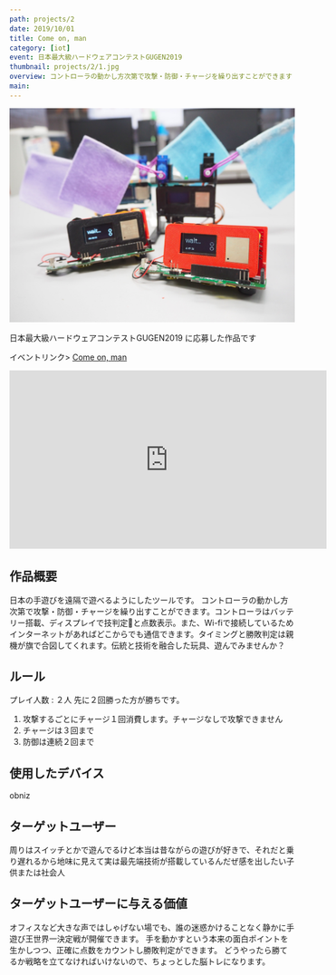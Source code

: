 ```yaml
---
path: projects/2
date: 2019/10/01
title: Come on, man
category: [iot]
event: 日本最大級ハードウェアコンテストGUGEN2019
thumbnail: projects/2/1.jpg
overview: コントローラの動かし方次第で攻撃・防御・チャージを繰り出すことができます
main: 
---
```


![Come on, man-](../../images/projects/2/1.jpg)

日本最大級ハードウェアコンテストGUGEN2019 に応募した作品です 

イベントリンク> [Come on, man](https://gugen.jp/entry2019/2019-031)

<iframe width="560" height="315" src="https://www.youtube.com/embed/ehJ_DnTVqsE" frameborder="0" allow="accelerometer; autoplay; encrypted-media; gyroscope; picture-in-picture" allowfullscreen></iframe>


## 作品概要
日本の手遊びを遠隔で遊べるようにしたツールです。 コントローラの動かし方次第で攻撃・防御・チャージを繰り出すことができます。コントローラはバッテリー搭載、ディスプレイで技判定と点数表示。また、Wi-fiで接続しているためインターネットがあればどこからでも通信できます。タイミングと勝敗判定は親機が旗で合図してくれます。伝統と技術を融合した玩具、遊んでみませんか？


## ルール
プレイ人数 : ２人 先に２回勝った方が勝ちです。 

1. 攻撃するごとにチャージ１回消費します。チャージなしで攻撃できません 
2. チャージは３回まで 
3. 防御は連続２回まで 

## 使用したデバイス
obniz


## ターゲットユーザー
周りはスイッチとかで遊んでるけど本当は昔ながらの遊びが好きで、それだと乗り遅れるから地味に見えて実は最先端技術が搭載しているんだぜ感を出したい子供または社会人


## ターゲットユーザーに与える価値
オフィスなど大きな声ではしゃげない場でも、誰の迷惑かけることなく静かに手遊び王世界一決定戦が開催できます。 手を動かすという本来の面白ポイントを生かしつつ、正確に点数をカウントし勝敗判定ができます。 どうやったら勝てるか戦略を立てなければいけないので、ちょっとした脳トレになります。